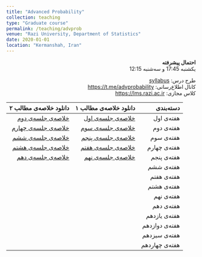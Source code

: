 ```yaml
---
title: "Advanced Probability"
collection: teaching
type: "Graduate course"
permalink: /teaching/advprob
venue: "Razi University, Department of Statistics"
date: 2020-01-01
location: "Kermanshah, Iran"
---
```


<p dir='rtl' align='right'><b>
  احتمال پیشرفته
</b><br/>
  یکشنبه 17:45 و سه‌شنبه 12:15
</p>

<p dir='rtl' align='right'>
  طرح درس: <a href="../files/advprob/advprobSyllabus.pdf">syllabus</a>
  <br/>
  کانال اطلاع‌رسانی: <a href="https://t.me/advprobability">https://t.me/advprobability</a>
  <br/>
  کلاس مجازی: <a href="https://lms.razi.ac.ir">https://lms.razi.ac.ir</a>
</p>


| دانلود خلاصه‌ی مطالب ۲ | دانلود خلاصه‌ی مطالب ۱ | دسته‌بندی  |
|---:|---:|---:|
| [خلاصه‌ی جلسه‌ی دوم](../files/advprob/AdvProb1.pdf) | [خلاصه‌ی جلسه‌ی اول](../files/advprob/AdvProb2.pdf) | هفته‌ی اول |
| [خلاصه‌ی جلسه‌ی چهارم](../files/advprob/AdvProb3.pdf) | [خلاصه‌ی جلسه‌ی سوم](../files/advprob/AdvProb4.pdf) | هفته‌ی دوم |
| [خلاصه‌ی جلسه‌ی ششم](../files/advprob/AdvProb5.pdf) | [خلاصه‌ی جلسه‌ی پنجم](../files/advprob/AdvProb6.pdf) | هفته‌ی سوم |
| [خلاصه‌ی جلسه‌ی هشتم](../files/advprob/AdvProb7.pdf) | [خلاصه‌ی جلسه‌ی هفتم](../files/advprob/AdvProb8.pdf) | هفته‌ی چهارم |
| [خلاصه‌ی جلسه‌ی دهم](../files/advprob/AdvProb9.pdf) | [خلاصه‌ی جلسه‌ی نهم](../files/advprob/AdvProb10.pdf) | هفته‌ی پنجم |
|| | هفته‌ی ششم |
|| | هفته‌ی هفتم |
|| | هفته‌ی هشتم |
|| | هفته‌ی نهم |
|| | هفته‌ی دهم |
|| | هفته‌ی یازدهم |
|| | هفته‌ی دوازدهم |
|| | هفته‌ی سیزدهم |
|| | هفته‌ی چهاردهم |

